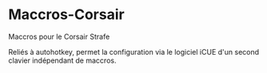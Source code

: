 # Maccros-Corsair
Maccros pour le Corsair Strafe

Reliés à autohotkey, permet la configuration via le logiciel iCUE d'un second clavier indépendant de maccros.
